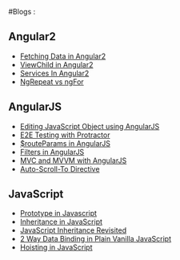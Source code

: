 #Blogs :

Angular2
---

* [Fetching Data in Angular2](https://namitamalik.github.io/Fetching-Data-in-Angular2/)
* [ViewChild in Angular2](https://namitamalik.github.io/ViewChild-in-Angular2/)
* [Services In Angular2](https://namitamalik.github.io/Services-in-Angular2/)
* [NgRepeat vs ngFor](https://namitamalik.github.io/NgRepeat-vs-ngFor/)

AngularJS
---

* [Editing JavaScript Object using AngularJS](https://namitamalik.github.io/Editing-JavaScript-Object-using-AngularJS/)
* [E2E Testing with Protractor](https://namitamalik.github.io/E2E-testing-with-Protractor/)
* [$routeParams in AngularJS](https://namitamalik.github.io/routeParams-in-AngularJS/)
* [Filters in AngularJS](https://namitamalik.github.io/Filters-in-AngularJS/)
* [MVC and MVVM with AngularJS](https://namitamalik.github.io/MVC-and-MVVM-with-AngularJS/)
* [Auto-Scroll-To Directive](https://namitamalik.github.io/Auto-Scroll-To-Directive/)

JavaScript
---

* [Prototype in Javascript](https://namitamalik.github.io/Prototype-in-JavaScript/)
* [Inheritance in JavaScript](https://namitamalik.github.io/Inheritance-in-JavaScript/)
* [JavaScript Inheritance Revisited](https://namitamalik.github.io/JavaScript-Inheritance-Revisited/)
* [2 Way Data Binding in Plain Vanilla JavaScript](https://namitamalik.github.io/2-way-data-binding-in-Plain-Vanilla-JavaScript/)
* [Hoisting in JavaScript](https://namitamalik.github.io/Hoisting/)
